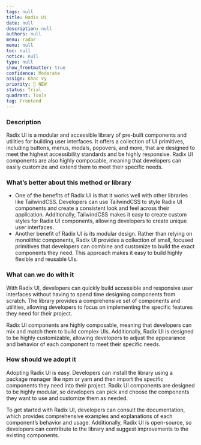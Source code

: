 ```yaml
---
tags: null
title: Radix Ui
date: null
description: null
authors: null
menu: radar
menu: null
toc: null
notice: null
type: null
show_frontmatter: true
confidence: Moderate
assign: Khac Vy
priority: 🌟 NEW
status: Trial
quadrant: Tools
tag: Frontend
---
```


<!-- table_of_contents 5747103a-5f15-4a83-a587-1a8e911b59e0 -->

### Description

Radix UI is a modular and accessible library of pre-built components and utilities for building user interfaces. It offers a collection of UI primitives, including buttons, menus, modals, popovers, and more, that are designed to meet the highest accessibility standards and be highly responsive. Radix UI components are also highly composable, meaning that developers can easily customize and extend them to meet their specific needs.

### What’s better about this method or library

* One of the benefits of Radix UI is that it works well with other libraries like TailwindCSS. Developers can use TailwindCSS to style Radix UI components and create a consistent look and feel across their application. Additionally, TailwindCSS makes it easy to create custom styles for Radix UI components, allowing developers to create unique user interfaces.
* Another benefit of Radix UI is its modular design. Rather than relying on monolithic components, Radix UI provides a collection of small, focused primitives that developers can combine and customize to build the exact components they need. This approach makes it easy to build highly flexible and reusable UIs.

### What can we do with it

With Radix UI, developers can quickly build accessible and responsive user interfaces without having to spend time designing components from scratch. The library provides a comprehensive set of components and utilities, allowing developers to focus on implementing the specific features they need for their project.

Radix UI components are highly composable, meaning that developers can mix and match them to build complex UIs. Additionally, Radix UI is designed to be highly customizable, allowing developers to adjust the appearance and behavior of each component to meet their specific needs.

### How should we adopt it

Adopting Radix UI is easy. Developers can install the library using a package manager like npm or yarn and then import the specific components they need into their project. Radix UI components are designed to be highly modular, so developers can pick and choose the components they want to use and customize them as needed.

To get started with Radix UI, developers can consult the documentation, which provides comprehensive examples and explanations of each component’s behavior and usage. Additionally, Radix UI is open-source, so developers can contribute to the library and suggest improvements to the existing components.

<!-- child_database acfe5c30-a33d-49e6-a171-583d1e0d331f -->
